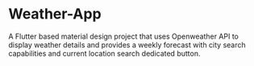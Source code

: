 # Weather-App
A Flutter based material design project that uses Openweather API to display weather details and provides a weekly forecast with city search capabilities and current location search dedicated button.

